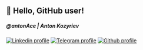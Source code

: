 ## 👋 Hello, GitHub user!

##### @antonAce | Anton Kozyriev

[![Linkedin profile](https://img.shields.io/badge/-LinkedIn-blue?style=informational&logo=Linkedin&logoColor=white&link=https://www.linkedin.com/in/anton-kozyriev-66b272166/)](https://www.linkedin.com/in/anton-kozyriev-66b272166/)
[![Telegram profile](https://img.shields.io/badge/-Telegram-blue?style=informational&logo=Telegram&logoColor=white&link=https://t.me/anton_on_github_bot/)](https://t.me/anton_on_github_bot/)
[![Github profile](https://img.shields.io/github/followers/antonAce?style=social)](https://github.com/antonAce?tab=followers)
